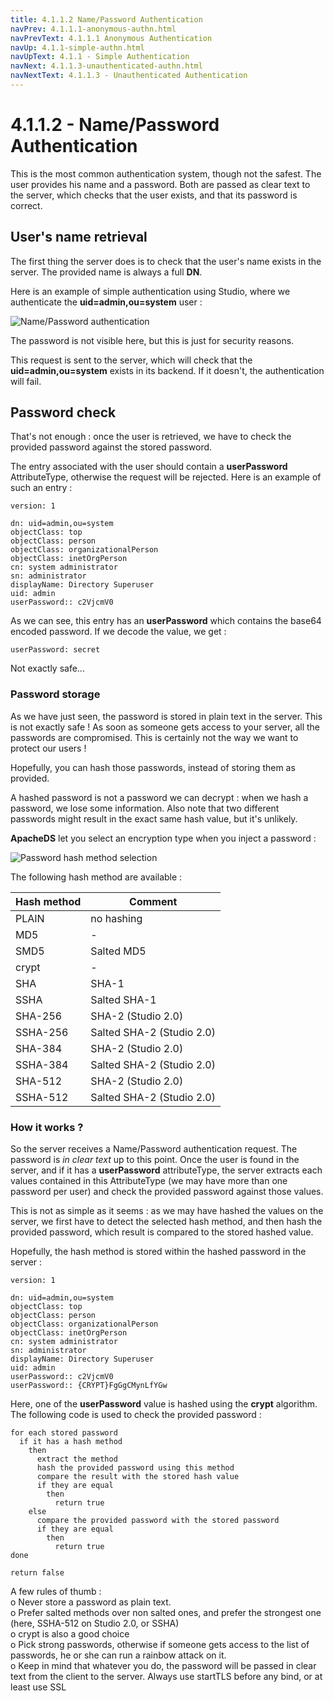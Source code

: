```yaml
---
title: 4.1.1.2 Name/Password Authentication
navPrev: 4.1.1.1-anonymous-authn.html
navPrevText: 4.1.1.1 Anonymous Authentication
navUp: 4.1.1-simple-authn.html
navUpText: 4.1.1 - Simple Authentication
navNext: 4.1.1.3-unauthenticated-authn.html
navNextText: 4.1.1.3 - Unauthenticated Authentication
---
```


# 4.1.1.2 - Name/Password Authentication

This is the most common authentication system, though not the safest. The user provides his name and a password. Both are passed as clear text to the server, which checks that the user exists, and that its password is correct.

## User's name retrieval

The first thing the server does is to check that the user's name exists in the server. The provided name is always a full **DN**.

Here is an example of simple authentication using Studio, where we authenticate the **uid=admin,ou=system** user :

![Name/Password authentication](images/simple-name-password-authn.png)

The password is not visible here, but this is just for security reasons.

This request is sent to the server, which will check that the **uid=admin,ou=system** exists in its backend. If it doesn't, the authentication will fail.

## Password check

That's not enough : once the user is retrieved, we have to check the provided password against the stored password. 

The entry associated with the user should contain a **userPassword** AttributeType, otherwise the request will be rejected. Here is an example of such an entry :

```text
version: 1

dn: uid=admin,ou=system
objectClass: top
objectClass: person
objectClass: organizationalPerson
objectClass: inetOrgPerson
cn: system administrator
sn: administrator
displayName: Directory Superuser
uid: admin
userPassword:: c2VjcmV0
```

As we can see, this entry has an **userPassword** which contains the base64 encoded password. If we decode the value, we get :

```text
userPassword: secret
```

Not exactly safe...

### Password storage

As we have just seen, the password is stored in plain text in the server. This is not exactly safe ! As soon as someone gets access to your server, all the passwords are compromised. This is certainly not the way we want to protect our users !

Hopefully, you can hash those passwords, instead of storing them as provided. 

<DIV class="note" markdown="1">
A hashed password is not a password we can decrypt : when we hash a password, we lose some information. Also note that two different passwords might result in the exact same hash value, but it's unlikely.
</DIV>

**ApacheDS** let you select an encryption type when you inject a password :

![Password hash method selection](images/password-hash-selection.png)

The following hash method are available :

| Hash method | Comment |
|---|---|
| PLAIN | no hashing |
| MD5 | - |
| SMD5 | Salted MD5 |
| crypt | - |
| SHA | SHA-1 |
| SSHA | Salted SHA-1 |
| SHA-256 | SHA-2 (Studio 2.0) |
| SSHA-256 | Salted SHA-2 (Studio 2.0) |
| SHA-384 | SHA-2 (Studio 2.0) |
| SSHA-384 | Salted SHA-2 (Studio 2.0) |
| SHA-512 | SHA-2 (Studio 2.0) |
| SSHA-512  | Salted SHA-2 (Studio 2.0) |

### How it works ?

So the server receives a Name/Password authentication request. The password is _in clear text_ up to this point. Once the user is found in the server, and if it has a **userPassword** attributeType, the server extracts each values contained in this AttributeType (we may have more than one password per user) and check the provided password against those values.

This is not as simple as it seems : as we may have hashed the values on the server, we first have to detect the selected hash method, and then hash the provided password, which result is compared to the stored hashed value.

Hopefully, the hash method is stored within the hashed password in the server :

    
    version: 1

    dn: uid=admin,ou=system
    objectClass: top
    objectClass: person
    objectClass: organizationalPerson
    objectClass: inetOrgPerson
    cn: system administrator
    sn: administrator
    displayName: Directory Superuser
    uid: admin
    userPassword:: c2VjcmV0
    userPassword:: {CRYPT}FgGgCMynLfYGw

Here, one of the **userPassword** value is hashed using the **crypt** algorithm. The following code is used to check the provided password :

    
    for each stored password
      if it has a hash method 
        then 
          extract the method
          hash the provided password using this method
          compare the result with the stored hash value
          if they are equal
            then
              return true
        else
          compare the provided password with the stored password
          if they are equal
            then
              return true
    done

    return false

<DIV class="note" markdown="1">
  A few rules of thumb :<BR/>
  o Never store a password as plain text. <BR/>
  o Prefer salted methods over non salted ones, and prefer the strongest one (here, SSHA-512 on Studio 2.0, or SSHA)<BR/>
  o crypt is also a good choice<BR/>
  o Pick strong passwords, otherwise if someone gets access to the list of passwords, he or she can run a rainbow attack on it.<BR/>
  o Keep in mind that whatever you do, the password will be passed in clear text from the client to the server. Always use startTLS before any bind, or at least use SSL<BR/>
</DIV>